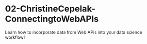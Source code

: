 # 02-ChristineCepelak-ConnectingtoWebAPIs
Learn how to incorporate data from Web APIs into your data science workflow! 
